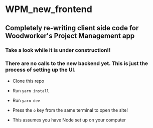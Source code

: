 # WPM_new_frontend
## Completely re-writing client side code for Woodworker's Project Management app

### Take a look while it is under construction!!

### There are no calls to the new backend yet.  This is just the process of setting up the UI.
* Clone this repo
* Run ```yarn install```
* Run ```yarn dev```
* Press the ```o``` key from the same terminal to open the site!

* This assumes you have Node set up on your computer

